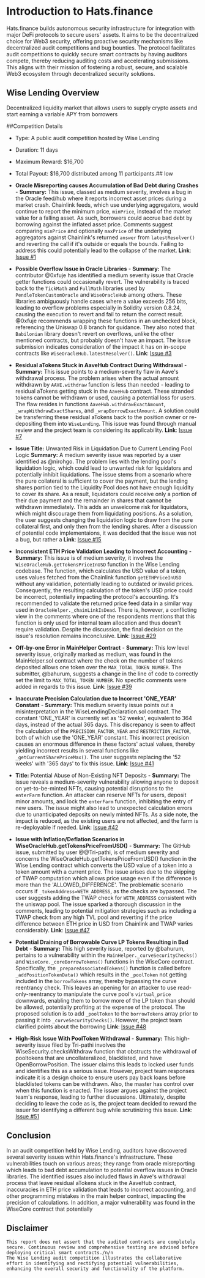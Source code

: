 # **Introduction to Hats.finance**


  Hats.finance builds autonomous security infrastructure for integration with major DeFi protocols to secure users' assets. 
  It aims to be the decentralized choice for Web3 security, offering proactive security mechanisms like decentralized audit competitions and bug bounties. 
  The protocol facilitates audit competitions to quickly secure smart contracts by having auditors compete, thereby reducing auditing costs and accelerating submissions. 
  This aligns with their mission of fostering a robust, secure, and scalable Web3 ecosystem through decentralized security solutions​.

## Wise Lending Overview

Decentralized liquidity market that allows users to supply crypto assets and start earning a variable APY from borrowers

##Competition Details
  - Type: A public audit competition hosted by Wise Lending
  - Duration: 11 days
  - Maximum Reward: $16,700
  - Total Payout: $16,700 distributed among 11 participants.## low

  - **Oracle Misreporting causes Accumulation of Bad Debt during Crashes** - **Summary:** This issue, classed as medium severity, involves a bug in the Oracle feed/hub where it reports incorrect asset prices during a market crash. Chainlink feeds, which use underlying aggregators, would continue to report the minimum price, `minPrice`, instead of the market value for a falling asset. As such, borrowers could accrue bad debt by borrowing against the inflated asset price. Comments suggest comparing `minPrice` and optionally `maxPrice` of the underlying aggregators against Chainlink's returned `answer` from `latestResolver()` and reverting the call if it's outside or equals the bounds. Failing to address this could potentially lead to the collapse of the market.
  **Link**: [Issue #1](https://github.com/hats-finance/Wise-Lending-0xa2ca45d6e249641e595d50d1d9c69c9e3cd22573/issues/1)

  - **Possible Overflow Issue in Oracle Libraries** - **Summary:** The contributor @0xfuje has identified a medium severity issue that Oracle getter functions could occasionally revert. The vulnerability is traced back to the `TickMath` and `FullMath` libraries used by `PendleTokenCustomOracle` and `WiseOracleHub` among others. These libraries ambiguously handle cases where a value exceeds 256 bits, leading to overflow problems especially in Solidity version 0.8.24, causing the execution to revert and fail to return the correct result. @0xfuje recommends wrapping these functions in an unchecked block, referencing the Uniswap 0.8 branch for guidance. They also noted that `Babilonian` library doesn't revert on overflows, unlike the other mentioned contracts, but probably doesn't have an impact. The issue submission indicates consideration of the impact it has on in-scope contracts like `WiseOracleHub.latestResolver()`.
  **Link**: [Issue #3](https://github.com/hats-finance/Wise-Lending-0xa2ca45d6e249641e595d50d1d9c69c9e3cd22573/issues/3)

  - **Residual aTokens Stuck in AaveHub Contract During Withdrawal** - **Summary:** This issue points to a medium-severity flaw in Aave's withdrawal process. The problem arises when the actual amount withdrawn by `AAVE.withdraw` function is less than needed - leading to residual aTokens getting stuck in the `AaveHub` contract. These stranded tokens cannot be withdrawn or used, causing a potential loss for users. The flaw resides in functions `AaveHub.withdrawExactAmount`, `_wrapWithdrawExactShares`, and `_wrapBorrowExactAmount`. A solution could be transferring these residual aTokens back to the position owner or re-depositing them into `WiseLending`. This issue was found through manual review and the project team is considering its applicability.
  **Link**: [Issue #7](https://github.com/hats-finance/Wise-Lending-0xa2ca45d6e249641e595d50d1d9c69c9e3cd22573/issues/7)

  - **Issue Title:** Unwanted Risk in Liquidation Due to Current Lending Pool Logic
**Summary:** A medium severity issue was reported by a user identified as @nirohgo. The problem lies with the lending pool's liquidation logic, which could lead to unwanted risk for liquidators and potentially inhibit liquidations. The issue stems from a scenario where the pure collateral is sufficient to cover the payment, but the lending shares portion tied to the Liquidity Pool does not have enough liquidity to cover its share. As a result, liquidators could receive only a portion of their due payment and the remainder in shares that cannot be withdrawn immediately. This adds an unwelcome risk for liquidators, which might discourage them from liquidating positions. As a solution, the user suggests changing the liquidation logic to draw from the pure collateral first, and only then from the lending shares. After a discussion of potential code implementaions, it was decided that the issue was not a bug, but rather a
  **Link**: [Issue #15](https://github.com/hats-finance/Wise-Lending-0xa2ca45d6e249641e595d50d1d9c69c9e3cd22573/issues/15)

  - **Inconsistent ETH Price Validation Leading to Incorrect Accounting** - **Summary:** This issue is of medium severity, it involves the `WiseOracleHub.getTokensPriceInUSD` function in the Wise Lending codebase. The function, which calculates the USD value of a token, uses values fetched from the Chainlink function `getETHPriceInUSD` without any validation, potentially leading to outdated or invalid prices. Consequently, the resulting calculation of the token's USD price could be incorrect, potentially impacting the protocol's accounting. It's recommended to validate the returned price feed data in a similar way used in `OracleHelper._chainLinkIsDead`. There is, however, a conflicting view in the comments where one of the respondents mentions that this function is only used for internal team allocation and thus doesn't require validation. Despite the discussion, the final decision on the issue's resolution remains inconclusive.
  **Link**: [Issue #29](https://github.com/hats-finance/Wise-Lending-0xa2ca45d6e249641e595d50d1d9c69c9e3cd22573/issues/29)

  - **Off-by-one Error in MainHelper Contract** - **Summary:** This low level severity issue, originally marked as medium, was found in the MainHelper.sol contract where the check on the number of tokens deposited allows one token over the `MAX_TOTAL_TOKEN_NUMBER`. The submitter, @bahurum, suggests a change in the line of code to correctly set the limit to `MAX_TOTAL_TOKEN_NUMBER`. No specific comments were added in regards to this issue.
  **Link**: [Issue #39](https://github.com/hats-finance/Wise-Lending-0xa2ca45d6e249641e595d50d1d9c69c9e3cd22573/issues/39)

  - **Inaccurate Precision Calculation due to Incorrect 'ONE_YEAR' Constant** - **Summary:** This medium severity issue points out a misinterpretation in the WiseLendingDeclaration.sol contract. The constant 'ONE_YEAR' is currently set as '52 weeks', equivalent to 364 days, instead of the actual 365 days. This discrepancy is seen to affect the calculation of the `PRECISION_FACTOR_YEAR` and `RESTRICTION_FACTOR`, both of which use the 'ONE_YEAR' constant. This incorrect precision causes an enormous difference in these factors' actual values, thereby yielding incorrect results in several functions like `_getCurrentSharePriceMax()`. The user suggests replacing the '52 weeks' with '365 days' to fix this issue.
  **Link**: [Issue #41](https://github.com/hats-finance/Wise-Lending-0xa2ca45d6e249641e595d50d1d9c69c9e3cd22573/issues/41)

  - **Title:** Potential Abuse of Non-Existing NFT Deposits - **Summary:** The issue reveals a medium-severity vulnerability allowing anyone to deposit on yet-to-be-minted NFTs, causing potential disruptions to the `enterFarm` function. An attacker can reserve NFTs for users, deposit minor amounts, and lock the `enterFarm` function, inhibiting the entry of new users. The issue might also lead to unexpected calculation errors due to unanticipated deposits on newly minted NFTs. As a side note, the impact is reduced, as the existing users are not affected, and the farm is re-deployable if needed.
  **Link**: [Issue #42](https://github.com/hats-finance/Wise-Lending-0xa2ca45d6e249641e595d50d1d9c69c9e3cd22573/issues/42)

  - **Issue with Inflation/Deflation Scenarios in WiseOracleHub.getTokensPriceFromUSD()** - **Summary:** The GitHub issue, submitted by user @@Tri-pathi, is of medium severity and concerns the WiseOracleHub.getTokensPriceFromUSD() function in the Wise Lending contract which converts the USD value of a token into a token amount with a current price. The issue arises due to the skipping of TWAP computation which allows price usage even if the difference is more than the 'ALLOWED_DIFFERENCE'. The problematic scenario occurs if `_tokenAddress=WETH_ADDRESS`, as the checks are bypassed. The user suggests adding the TWAP check for `WETH_ADDRESS` consistent with the uniswap pool. The issue sparked a thorough discussion in the comments, leading to potential mitigation strategies such as including a TWAP check from any high TVL pool and reverting if the price difference between ETH price in USD from Chainlink and TWAP varies considerably.
  **Link**: [Issue #47](https://github.com/hats-finance/Wise-Lending-0xa2ca45d6e249641e595d50d1d9c69c9e3cd22573/issues/47)

  - **Potential Draining of Borrowable Curve LP Tokens Resulting in Bad Debt** - **Summary:** This high severity issue, reported by @bahurum, pertains to a vulnerability within the `MainHelper._curveSecurityChecks()` and `WiseCore._coreBorrowTokens()` functions in the WiseCore contract. Specifically, the `_prepareAssociatedTokens()` function is called before `_addPositionTokenData()` which results in the `_poolToken` not getting included in the `borrowTokens` array, thereby bypassing the curve reentrancy check. This leaves an opening for an attacker to use read-only-reentrancy to manipulate the curve pool's `virtual_price` downwards, enabling them to borrow more of the LP token than should be allowed, potentially profiting at the expense of the protocol. The proposed solution is to add `_poolToken` to the `borrowTokens` array prior to passing it into `_curveSecurityChecks()`. However, the project team clarified points about the borrowing
  **Link**: [Issue #48](https://github.com/hats-finance/Wise-Lending-0xa2ca45d6e249641e595d50d1d9c69c9e3cd22573/issues/48)

  - **High-Risk Issue With PoolToken Withdrawal** - **Summary:** This high-severity issue filed by Tri-pathi involves the WiseSecurity.checksWithdraw function that obstructs the withdrawal of pooltokens that are uncollateralized, blacklisted, and have OpenBorrowPosition. The issuer claims this leads to locked user funds and identifies this as a serious issue. However, project team responses indicate it is a design choice to ensure users pay back loans before blacklisted tokens can be withdrawn. Also, the master has control over when this function is enacted. The issuer argues against the project team's response, leading to further discussions. Ultimately, despite deciding to leave the code as is, the project team decided to reward the issuer for identifying a different bug while scrutinizing this issue.
  **Link**: [Issue #51](https://github.com/hats-finance/Wise-Lending-0xa2ca45d6e249641e595d50d1d9c69c9e3cd22573/issues/51)



## Conclusion

In an audit competition held by Wise Lending, auditors have discovered several severity issues within Hats.finance's infrastructure. These vulnerabilities touch on various areas; they range from oracle misreporting which leads to bad debt accumulation to potential overflow issues in Oracle libraries. The identified issues also included flaws in Aave's withdrawal process that leave residual aTokens stuck in the AaveHub contract, inaccuracies in ETH price validation that leads to incorrect accounting, and other programming mistakes in the main helper contract, impacting the precision of calculations. In addition, a major vulnerability was found in the WiseCore contract that potentially

## Disclaimer


    This report does not assert that the audited contracts are completely secure. Continuous review and comprehensive testing are advised before deploying critical smart contracts./n/n
    The Wise Lending audit competition illustrates the collaborative effort in identifying and rectifying potential vulnerabilities, enhancing the overall security and functionality of the platform.